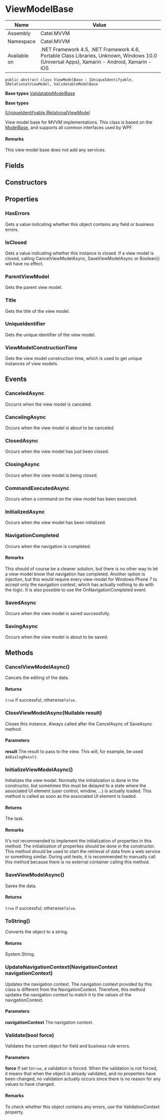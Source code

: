 

# ViewModelBase

Name|Value
---|---
Assembly|Catel.MVVM
Namespace|Catel.MVVM
Available on|.NET Framework 4.5, .NET Framework 4.6, Portable Class Libraries, Unknown, Windows 10.0 (Universal Apps), Xamarin - Android, Xamarin - iOS

```
public abstract class ViewModelBase : IUniqueIdentifyable, IRelationalViewModel, ValidatableModelBase
```

**Base types**
[ValidatableModelBase](/Catel.Core\Catel\Data\ValidatableModelBase.md)

**Base types**

[IUniqueIdentifyable](/Catel.Core\Catel\IUniqueIdentifyable.md),[IRelationalViewModel](/Catel.MVVM\Catel\MVVM\IRelationalViewModel.md)


View model base for MVVM implementations. This class is based on the [ModelBase](#), and supports all common interfaces used by WPF.

#### Remarks

This view model base does not add any services.



## Fields

## Constructors

## Properties

### HasErrors

Gets a value indicating whether this object contains any field or business errors.



### IsClosed

Gets a value indicating whether this instance is closed. If a view model is closed, calling CancelViewModelAsync, SaveViewModelAsync or Boolean}) will have no effect.



### ParentViewModel

Gets the parent view model.



### Title

Gets the title of the view model.



### UniqueIdentifier

Gets the unique identifier of the view model.



### ViewModelConstructionTime

Gets the view model construction time, which is used to get unique instances of view models.



## Events

### CanceledAsync

Occurrs when the view model is canceled.



### CancelingAsync

Occurs when the view model is about to be canceled.



### ClosedAsync

Occurs when the view model has just been closed.



### ClosingAsync

Occurs when the view model is being closed.



### CommandExecutedAsync

Occurs when a command on the view model has been executed.



### InitializedAsync

Occurs when the view model has been initialized.



### NavigationCompleted

Occurs when the navigation is completed.

#### Remarks

This should of course be a cleaner solution, but there is no other way to let a view-model know that navigation has completed. Another option is injection, but this would require every view-model for Windows Phone 7 to accept only the navigation context, which has actually nothing to do with the logic. It is also possible to use the OnNavigationCompleted event.



### SavedAsync

Occurs when the view model is saved successfully.



### SavingAsync

Occurs when the view model is about to be saved.



## Methods

### CancelViewModelAsync()

Cancels the editing of the data.

#### Returns

`true` if successful; otherwise`false`.



### CloseViewModelAsync(Nullable<bool> result)

Closes this instance. Always called after the CancelAsync of SaveAsync method.

#### Parameters

**result**
The result to pass to the view. This will, for example, be used as`DialogResult`.



### InitializeViewModelAsync()

Initializes the view model. Normally the initialization is done in the constructor, but sometimes this must be delayed to a state where the associated UI element (user control, window, ...) is actually loaded. This method is called as soon as the associated UI element is loaded.

#### Returns

The task.

#### Remarks

It's not recommended to implement the initialization of properties in this method. The initialization of properties should be done in the constructor. This method should be used to start the retrieval of data from a web service or something similar. During unit tests, it is recommended to manually call this method because there is no external container calling this method.



### SaveViewModelAsync()

Saves the data.

#### Returns

`true` if successful; otherwise`false`.



### ToString()

Converts the object to a string.

#### Returns

System.String.



### UpdateNavigationContext(NavigationContext navigationContext)

Updates the navigation context. The navigation context provided by this class is different from the NavigationContext. Therefore, this method updates the navigation context to match it to the values of the navigationContext.

#### Parameters

**navigationContext**
The navigation context.



### Validate(bool force)

Validates the current object for field and business rule errors.

#### Parameters

**force**
If set to`true`, a validation is forced. When the validation is not forced, it means that when the object is already validated, and no properties have been changed, no validation actually occurs since there is no reason for any values to have changed.

#### Remarks

To check whether this object contains any errors, use the ValidationContext property.



